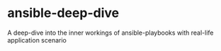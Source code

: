 # ansible-deep-dive
A deep-dive into the inner workings of ansible-playbooks with real-life application scenario
